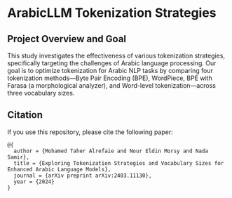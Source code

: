 # ArabicLLM Tokenization Strategies

## Project Overview and Goal
This study investigates the effectiveness of various tokenization strategies, specifically targeting the challenges of Arabic language processing. Our goal is to optimize tokenization for Arabic NLP tasks by comparing four tokenization methods—Byte Pair Encoding (BPE), WordPiece, BPE with Farasa (a morphological analyzer), and Word-level tokenization—across three vocabulary sizes.


## Citation

If you use this repository, please cite the following paper:
```
@{
  author = {Mohamed Taher Alrefaie and Nour Eldin Morsy and Nada Samir},
  title = {Exploring Tokenization Strategies and Vocabulary Sizes for Enhanced Arabic Language Models},
  journal = {arXiv preprint arXiv:2403.11130},
  year = {2024}
}
```
